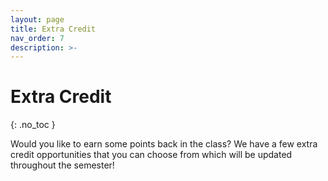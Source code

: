 ```yaml
---
layout: page
title: Extra Credit
nav_order: 7
description: >-
---
```


# Extra Credit
{: .no_toc }

Would you like to earn some points back in the class? We have a few extra credit opportunities that you can choose from which will be updated throughout the semester!

<!-- Out of the four different EC opportunities, please pick two to complete. You're more than welcome to do more than two, but you will only receive credit for two for an additional 1% to your final grade (for each EC assignment). 

<details open markdown="block">
  <summary>
    Extra Credit Assignments
  </summary>
  {: .text-delta }
1. TOC
{:toc}
</details>

<hr>

## Extra Credit - Compelling Study

One of the skills we hope that you develop during this course is the ability to assess scientific information with
a critical eye. We particularly hope that you will be able to apply this skill to assessing information that is
relevant to decisions you or people you care about. -->

<!--
<iframe src="https://ph142-ucb.github.io/su22/src/ec/ec-compelling-study.pdf" width="100%" height="800"></iframe>

<hr> -->

<!-- ## Extra Credit - Statistical Humor

Laughter can help us to remember - and we wanted to give you a chance to express your creativity along
with your statistical knowledge as either a meme or an original cartoon.

<iframe src="https://ph142-ucb.github.io/su21/src/ec/ec-humor.pdf" width="100%" height="800"></iframe>

<hr> -->

<!-- ## Extra Credit - Question Creation

If you would like to recover points lost on the first or second midterm you have the option of an extra credit
assignment. To recover up to 3 marks on the midterm, reinforce your understanding, and to show your
creativity, you can make a short explanation of a concept from the course that includes sample question and
solution guide corresponding to topics covered during that lecture. -->

<!--
<iframe src="https://ph142-ucb.github.io/su22/src/ec/ec-question-creation.pdf" width="100%" height="800"></iframe>

<hr> -->

<!-- ## Extra Credit - Statistics is Everywhere

Throughout the term, we have (and will continue to) include a recurring “Statistics is Everywhere” segment,
highlighting statistical content you may see in news, social media, or other places. The goal is to demonstrate
the relevance of statistics to the world around us. One of the skills we hope you will develop is an ability to
think critically about the quality of statistical information and about how it is presented in popular (nonscientific)
media. We hope that through this course we can equip you to be more discerning consumers of
statistical information, and to share your critical thinking with others.

For this extra credit assignment, we are asking you to provide your own “Statistics is Everywhere” example
and demonstrate this kind of critical thinking -->

<!--
<iframe src="https://ph142-ucb.github.io/su22/src/ec/ec-statistics-is-everywhere.pdf" width="100%" height="800"></iframe> --> 